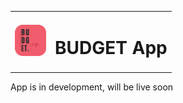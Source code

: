 <table style="border-collapse: collapse;">
  <tr>
    <td><img src="logo.png" alt="ShoVi Logo" height="50" width="50"></td>
    <td><h1>BUDGET App</h1></td>
  </tr>
</table>

App is in development, will be live soon
